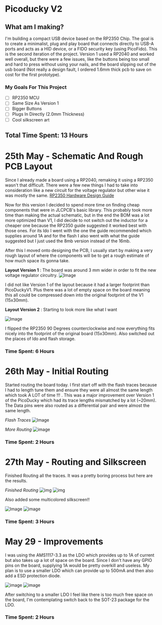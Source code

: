 # Picoducky V2

## What am I making?
I'm building a compact USB device based on the RP2350 Chip. The goal is to create a minimalist, plug and play board that connects directly to USB-A ports and acts as a HID device, or a FIDO security key (using PicoFido).
This is the second iteration of the project. Version 1 used a RP2040 and worked well overall, but there were a few issues, like the buttons being too small and hard to press without using your nails, and the board slipping out of the usb board (Not really a design fault, I ordered 1.6mm thick pcb to save on cost for the first prototype).

### My Goals For This Project
- [ ] RP2350 MCU
- [ ] Same Size As Version 1
- [ ] Bigger Buttons
- [ ] Plugs In Directly (2.0mm Thickness)
- [ ] Cool silkscreen art

## Total Time Spent: 13 Hours

# 25th May - Schematic And Rough PCB Layout

Since I already made a board using a RP2040, remaking it using a RP2350 wasn't that difficult. There were a few new things I had to take into consideration like a new circuit for the voltage regulator but other wise it was mostly the same. [RP2350 Hardware Design Guide](https://datasheets.raspberrypi.com/rp2350/hardware-design-with-rp2350.pdf) 

Now for this version I decided to spend more time on finding cheap components that were in JLCPCB's basic library. This probably took more time than making the actual schematic, but in the end the BOM was a lot more optimized than V1, I did decide to not switch out the inductor for a cheaper one because the RP2350 guide suggested it worked best with those ones. For its ldo I went with the one the guide recommended which supplies around 1A and for the flash I also went with what the guide suggested but I just used the 8mb version instead of the 16mb.

After this I moved onto designing the PCB, I usually start by making a very rough layout of where the components will be to get a rough estimate of how much space its gonna take.

**Layout Version 1** : The board was around 3 mm wider in order to fit the new voltage regulator circuitry.
![Image](https://hc-cdn.hel1.your-objectstorage.com/s/v3/dc09d04211f7b2a306ae01e217df228a8eaa9504_screenshot_2025-05-25_195733.png)

I did not like Version 1 of the layout because it had a larger footprint than PicoDuckyV1. Plus there was a lot of empty space on the board meaning this all could be compressed down into the original footprint of the V1 (15x30mm).

**Layout Version 2** : Starting to look more like what I want

![Image](https://hc-cdn.hel1.your-objectstorage.com/s/v3/2766adefe098774449c383d28f7aeecd939c7e8e_screenshot_2025-05-25_201902.png)

I flipped the RP2350 90 Degrees counterclockwise and now everything fits nicely into the footprint of the original board (15x30mm). Also switched out the places of ldo and flash storage.

### Time Spent: 6 Hours

# 26th May - Initial Routing

Started routing the board today. I first start off with the flash traces because I had to length tune them and ensure they were all almost the same length which took A LOT of time !!! . This was a major improvement over Version 1 of the PicoDucky which had its trace lengths mismatched by a lot (~20mm). The Data pins were also routed as a differential pair and were almost the same length.

*Flash Traces*
![Image](https://hc-cdn.hel1.your-objectstorage.com/s/v3/7e0440bb7effe5b3cbf83c2dbca327302a1f26ac_screenshot_2025-05-25_220956.png)

*More Routing*
![image](https://hc-cdn.hel1.your-objectstorage.com/s/v3/6f09442b047bc605848d2496de8ddfced0155489_screenshot_2025-05-25_224210.png)

### Time Spent: 2 Hours
# 27th May - Routing and Silkscreen


Finished Routing all the traces. It was a pretty boring process but here are the results.

*Finished Routing*
![img](https://hc-cdn.hel1.your-objectstorage.com/s/v3/a4db7f83dbdb0698d1b4278af4cc0bf21dfed7af_image.png)
![img](https://hc-cdn.hel1.your-objectstorage.com/s/v3/94601abdabdc3fcd2b177295dca54f8906d1e1cd_image.png)

Also added some multicolored silkscreen!!

![Image](https://hc-cdn.hel1.your-objectstorage.com/s/v3/b02472b57571703db6217dc95cbfb1936a9a4f3b_screenshot_2025-05-27_164350.png)
![image](https://hc-cdn.hel1.your-objectstorage.com/s/v3/8daf29686f81b47bbc9f174d37d758fd65bf9e19_screenshot_2025-05-27_164725.png)

### Time Spent: 3 Hours
# May 29 - Improvements

I was using the AMS1117-3.3 as the LDO which provides up to 1A of current but also takes up a lot of space on the board. Since I don't have any GPIO pins on the board, supplying 1A would be pretty overkill and useless. My plan is to use a smaller LDO which can provide up to 500mA and then also add a ESD protection diode.

![image](https://hc-cdn.hel1.your-objectstorage.com/s/v3/a340f65fe73e02907e6bf6100d26c40dca7b446f_image.png)
![image](https://hc-cdn.hel1.your-objectstorage.com/s/v3/3056a8f7d834147f8bb30b6563d0b32f8428d1f2_image.png)


After switching to a smaller LDO I feel like there is too much free space on the board, I'm contemplating switch back to the SOT-23 package for the LDO.

### Time Spent: 2 Hours
